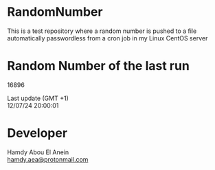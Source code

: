 # RandomNumber    
This is a test repository where a random number is pushed to a file automatically passwordless from a cron job in my Linux CentOS server    
# Random Number of the last run   
16896
      
Last update (GMT +1)    
12/07/24 20:00:01
# Developer    
Hamdy Abou El Anein   
hamdy.aea@protonmail.com
